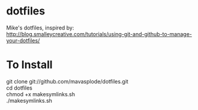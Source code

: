 dotfiles
========

Mike's dotfiles, inspired by:  
http://blog.smalleycreative.com/tutorials/using-git-and-github-to-manage-your-dotfiles/


To Install
==========

git clone git://github.com/mavasplode/dotfiles.git  
cd dotfiles  
chmod +x makesymlinks.sh  
./makesymlinks.sh  
